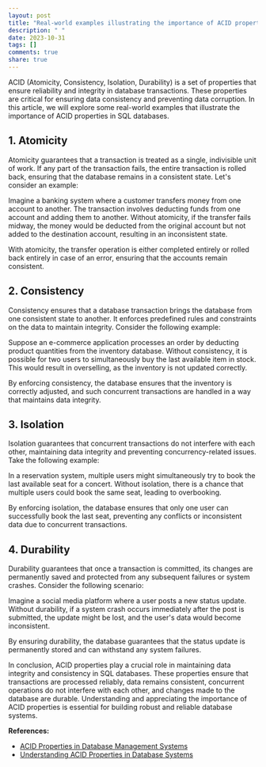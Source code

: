 ```yaml
---
layout: post
title: "Real-world examples illustrating the importance of ACID properties in SQL databases"
description: " "
date: 2023-10-31
tags: []
comments: true
share: true
---
```


ACID (Atomicity, Consistency, Isolation, Durability) is a set of properties that ensure reliability and integrity in database transactions. These properties are critical for ensuring data consistency and preventing data corruption. In this article, we will explore some real-world examples that illustrate the importance of ACID properties in SQL databases.

## 1. Atomicity

Atomicity guarantees that a transaction is treated as a single, indivisible unit of work. If any part of the transaction fails, the entire transaction is rolled back, ensuring that the database remains in a consistent state. Let's consider an example:

Imagine a banking system where a customer transfers money from one account to another. The transaction involves deducting funds from one account and adding them to another. Without atomicity, if the transfer fails midway, the money would be deducted from the original account but not added to the destination account, resulting in an inconsistent state.

With atomicity, the transfer operation is either completed entirely or rolled back entirely in case of an error, ensuring that the accounts remain consistent.

## 2. Consistency

Consistency ensures that a database transaction brings the database from one consistent state to another. It enforces predefined rules and constraints on the data to maintain integrity. Consider the following example:

Suppose an e-commerce application processes an order by deducting product quantities from the inventory database. Without consistency, it is possible for two users to simultaneously buy the last available item in stock. This would result in overselling, as the inventory is not updated correctly.

By enforcing consistency, the database ensures that the inventory is correctly adjusted, and such concurrent transactions are handled in a way that maintains data integrity.

## 3. Isolation

Isolation guarantees that concurrent transactions do not interfere with each other, maintaining data integrity and preventing concurrency-related issues. Take the following example:

In a reservation system, multiple users might simultaneously try to book the last available seat for a concert. Without isolation, there is a chance that multiple users could book the same seat, leading to overbooking.

By enforcing isolation, the database ensures that only one user can successfully book the last seat, preventing any conflicts or inconsistent data due to concurrent transactions.

## 4. Durability

Durability guarantees that once a transaction is committed, its changes are permanently saved and protected from any subsequent failures or system crashes. Consider the following scenario:

Imagine a social media platform where a user posts a new status update. Without durability, if a system crash occurs immediately after the post is submitted, the update might be lost, and the user's data would become inconsistent.

By ensuring durability, the database guarantees that the status update is permanently stored and can withstand any system failures.

In conclusion, ACID properties play a crucial role in maintaining data integrity and consistency in SQL databases. These properties ensure that transactions are processed reliably, data remains consistent, concurrent operations do not interfere with each other, and changes made to the database are durable. Understanding and appreciating the importance of ACID properties is essential for building robust and reliable database systems.

<!-- References -->
**References:**

- [ACID Properties in Database Management Systems](https://en.wikipedia.org/wiki/ACID_(computer_science))
- [Understanding ACID Properties in Database Systems](https://www.geeksforgeeks.org/acid-properties-in-dbms/)